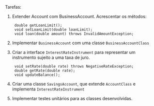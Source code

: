 Tarefas:

1. Extender Account com BusinessAccount. Acrescentar os métodos:

        double getLoanLimit();
        void setLoanLimit(double loanLimit);
        void loan(double amount) throws InvalidAmountException;

2. Implementar `BusinessAccount` com uma classe `BusinessAccountClass`

3. Criar a interface `InterestRateInstrument` para representar um instrumento sujeito a uma taxa de juro.
   
        void setRate(double rate) throws NegativeRateException;
        double getRate(double rate);
        void updateBalance();

4. Criar uma classe `SavingsAccount`, que extende `AccountClass` e implementa
   `InterestRateInstrument`
   
5. Implementar testes unitários para as classes desenvolvidas.